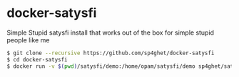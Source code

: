 # docker-satysfi
Simple Stupid satysfi install that works out of the box for simple stupid people like me



```bash
$ git clone --recursive https://github.com/sp4ghet/docker-satysfi 
$ cd docker-satysfi
$ docker run -v $(pwd)/satysfi/demo:/home/opam/satysfi/demo sp4ghet/satysfi satysfi demo.saty -o demo.pdf
```
